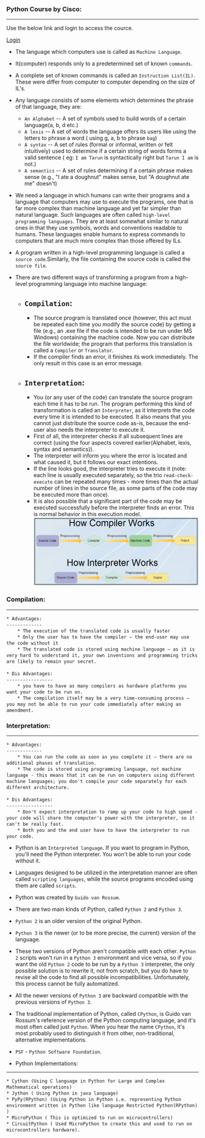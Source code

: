 ### Python Course by Cisco:
---------------------------
Use the below link and login to access the cource.

[Login](https://skillsforall.com/)

* The language which computers use is called as `Machine Language`.
* It(computer) responds only to a predetermined set of known `commands`.
* A complete set of known commands is called an `Instruction List(IL)`. These were differ from computer to computer depending on the size of IL's.
* Any language consists of some elements which determines the phrase of that language, they are:
    *  `An Alphabet` -- A set of symbols used to build words of a certain language(a, b, d etc.)
    *  `A lexis` -- A set of words the language offers its users like using the letters to phrase a word ( using g, a, b to phrase `bag`)
    *  `A syntax` -- A set of rules (formal or informal, written or felt intuitively) used to determine if a certain string of words forms a valid sentence ( eg: `I am Tarun` is syntactically right but `Tarun I am` is not.)
    *  `A semantics` -- A set of rules determining if a certain phrase makes sense (e.g., "I ate a doughnut" makes sense, but "A doughnut ate me" doesn't)

*  We need a language in which humans can write their programs and a language that computers may use to execute the programs, one that is far more complex than machine language and yet far simpler than natural language. Such languages are often called `high-level programming languages`. They are at least somewhat similar to natural ones in that they use symbols, words and conventions readable to humans. These languages enable humans to express commands to computers that are much more complex than those offered by ILs.

*  A program written in a high-level programming language is called a `source code`.Similarly, the file containing the source code is called the `source file`.

*  There are two different ways of transforming a program from a high-level programming language into machine language:
   *  `Compilation`:
      --------------
        *  The source program is translated once (however, this act must be repeated each time you modify the source code) by getting a file (e.g., an .exe file if the code is intended to be run under MS Windows) containing the machine code. Now you can distribute the file worldwide; the program that performs this translation is called a `Compiler` or `Translator`.        
        *  If the compiler finds an error, it finishes its work immediately. The only result in this case is an error message.
   *  `Interpretation`:
      -----------------
        *  You (or any user of the code) can translate the source program each time it has to be run. The program performing this kind of transformation is called an `Interpreter`, as it interprets the code every time it is intended to be executed. It also means that you cannot just distribute the source code as-is, because the end-user also needs the interpreter to execute it.
        *  First of all, the interpreter checks if all subsequent lines are correct (using the four aspects covered earlier(Alphabet, lexis, syntax and semantics)).
        *  The interpreter will inform you where the error is located and what caused it, but it follows our exact intentions.
        *  If the line looks good, the interpreter tries to execute it (note: each line is usually executed separately, so the trio `read-check-execute` can be repeated many times - more times than the actual number of lines in the source file, as some parts of the code may be executed more than once).
        *  It is also possible that a significant part of the code may be executed successfully before the interpreter finds an error. This is normal behavior in this execution model.
    ![preview](./images/python1.png)  
  

### Compilation:
-----------------
    * Advantages:
    -------------
        * The execution of the translated code is usually faster
        * Only the user has to have the compiler – the end-user may use the code without it
        * The translated code is stored using machine language – as it is very hard to understand it, your own inventions and programming tricks are likely to remain your secret.
 
    * Dis Advantages:
    -----------------
        * you have to have as many compilers as hardware platforms you want your code to be run on.
        * The compilation itself may be a very time-consuming process – you may not be able to run your code immediately after making an amendment.

### Interpretation:
-------------------
    * Advantages:
    -------------
        * You can run the code as soon as you complete it – there are no additional phases of translation.
        * The code is stored using programming language, not machine language - this means that it can be run on computers using different machine languages; you don't compile your code separately for each different architecture.
    
    * Dis Advantages:
    -----------------
        * Don't expect interpretation to ramp up your code to high speed - your code will share the computer's power with the interpreter, so it can't be really fast.
        * Both you and the end user have to have the interpreter to run your code.

* Python is an `Interpreted language`. If you want to program in Python, you'll need the Python interpreter. You won't be able to run your code without it.
* Languages designed to be utilized in the interpretation manner are often called `scripting languages`, while the source programs encoded using them are called `scripts`.
* Python was created by `Guido van Rossum`.
* There are two main kinds of Python, called `Python 2` and `Python 3`. 
* `Python 2` is an older version of the original Python.
* `Python 3` is the newer (or to be more precise, the current) version of the language.
* These two versions of Python aren't compatible with each other. `Python 2` scripts won't run in a `Python 3` environment and vice versa, so if you want the old `Python 2` code to be run by a `Python 3` interpreter, the only possible solution is to rewrite it, not from scratch, but you do have to revise all the code to find all possible incompatibilities. Unfortunately, this process cannot be fully automatized.
* All the newer versions of `Python 3` are backward compatible with the previous versions of `Python 3`.
* The traditional implementation of Python, called `CPython`, is Guido van Rossum's reference version of the Python computing language, and it's most often called just `Python`. When you hear the name `CPython`, it's most probably used to distinguish it from other, non-traditional, alternative implementations.
* `PSF` - `Python Software Foundation`.

* Python Implementations:
-------------------------
    * Cython (Using C language in Python for Large and Complex Mathematical operations)
    * Jython ( Using Python in java language)
    * PyPy(RPython) (Using Python in Python i.e. representing Python environment written in Python like language Restricted Python(RPython) )
    * MicroPython ( This is optimized to run on microcontrollers)
    * CircuitPython ( Used MicroPython to create this and used to run on microcontrollers hardware).